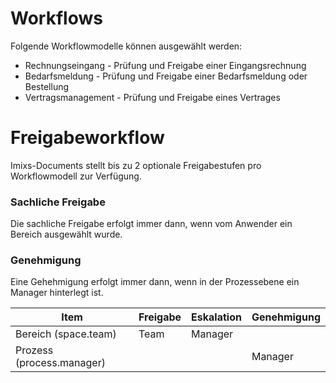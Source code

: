 # Workflows

Folgende Workflowmodelle können ausgewählt werden:

 - Rechnungseingang - Prüfung und Freigabe einer Eingangsrechnung
 - Bedarfsmeldung - Prüfung und Freigabe einer Bedarfsmeldung oder Bestellung
 - Vertragsmanagement - Prüfung und Freigabe eines Vertrages




# Freigabeworkflow 

Imixs-Documents stellt bis zu 2 optionale Freigabestufen pro Workflowmodell zur Verfügung.

### Sachliche Freigabe

Die sachliche Freigabe erfolgt immer dann, wenn vom Anwender ein Bereich ausgewählt wurde. 

### Genehmigung 

Eine Gehehmigung erfolgt immer dann, wenn in der Prozessebene ein Manager hinterlegt ist.

 
| Item            			| Freigabe  | Eskalation 	| Genehmigung	|		
|---------------------------|-----------|---------------|---------------|
|Bereich (space.team)   	| Team	 	| Manager		|				|
|Prozess (process.manager)  |      		|    			| Manager  	 	|
							 


